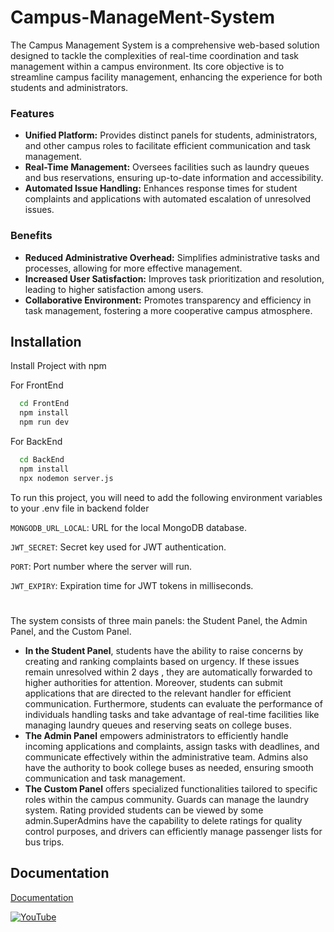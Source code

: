 ﻿# Campus-ManageMent-System
The Campus Management System is a comprehensive web-based solution designed to tackle the complexities of real-time coordination and task management within a campus environment. Its core objective is to streamline campus facility management, enhancing the experience for both students and administrators.

### Features

- **Unified Platform:** Provides distinct panels for students, administrators, and other campus roles to facilitate efficient communication and task management.
- **Real-Time Management:** Oversees facilities such as laundry queues and bus reservations, ensuring up-to-date information and accessibility.
- **Automated Issue Handling:** Enhances response times for student complaints and applications with automated escalation of unresolved issues.

### Benefits

- **Reduced Administrative Overhead:** Simplifies administrative tasks and processes, allowing for more effective management.
- **Increased User Satisfaction:** Improves task prioritization and resolution, leading to higher satisfaction among users.
- **Collaborative Environment:** Promotes transparency and efficiency in task management, fostering a more cooperative campus atmosphere.

## Installation

Install Project with npm

For FrontEnd
```bash
  cd FrontEnd
  npm install
  npm run dev  
```
    
For BackEnd
```bash
  cd BackEnd
  npm install
  npx nodemon server.js 
```
To run this project, you will need to add the following environment variables to your .env file in backend folder

`MONGODB_URL_LOCAL`: URL for the local MongoDB database.

`JWT_SECRET`: Secret key used for JWT authentication.

`PORT`: Port number where the server will run.

`JWT_EXPIRY`: Expiration time for JWT tokens in milliseconds.

# 
The system consists of three main panels: the Student Panel, the Admin Panel, and the Custom Panel.
- **In the Student Panel**, students have the ability to raise concerns by creating and ranking complaints based on urgency. If these issues remain unresolved within 2 days , they are automatically forwarded to higher authorities for attention. Moreover, students can submit applications that are directed to the relevant handler for efficient communication. Furthermore, students can evaluate the performance of individuals handling tasks and take advantage of real-time facilities like managing laundry queues and reserving seats on college buses.
- **The Admin Panel** empowers administrators to efficiently handle incoming applications and complaints, assign tasks with deadlines, and communicate effectively within the administrative team. Admins also have the authority to book college buses as needed, ensuring smooth communication and task management.
- **The Custom Panel** offers specialized functionalities tailored to specific roles within the campus community. Guards can manage the laundry system. Rating provided students  can be viewed by some admin.SuperAdmins have the capability to delete ratings for quality control purposes, and drivers can efficiently manage passenger lists for bus trips.



## Documentation

[Documentation](https://docs.google.com/document/d/1lTvBGUxEPrNkYP535egUwD7o-JKFKcRs/edit?usp=sharing&ouid=111296748089125574377&rtpof=true&sd=true)

[![YouTube](http://i.ytimg.com/vi/ZEZ7gy2EYAk/hqdefault.jpg)](https://www.youtube.com/watch?v=ZEZ7gy2EYAk)

